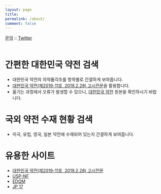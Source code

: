 ```yaml
---
layout: page
title:
permalink: /about/
comment: false
---
```


<div class="contact">
        <a href="https://twitter.com/{{ site.twitter_username }}">문의</a>
        :: 
        <a href="https://twitter.com/{{ site.twitter_username }}">Twitter</a>
</div>
<br>

# 간편한 대한민국 약전 검색

* 대한민국 약전의 의약품각조를 항목별로 간결하게 보여줍니다.
* [대한민국 약전(제2019-11호, 2019.2.28) 고시전문](https://www.mfds.go.kr/brd/m_211/view.do?seq=14317&srchFr=&srchTo=&srchWord=약전&srchTp=0&itm_seq_2=0&multi_itm_seq=0&company_cd=&company_nm=&page=1)을 활용합니다.
* 옮기는 과정에서 오류가 발생할 수 있으니, [대한민국 약전](https://www.mfds.go.kr/brd/m_211/view.do?seq=14317&srchFr=&srchTo=&srchWord=약전&srchTp=0&itm_seq_2=0&multi_itm_seq=0&company_cd=&company_nm=&page=1) 원본을 확인하시기 바랍니다.

# 국외 약전 수재 현황 검색

* 미국, 유럽, 영국, 일본 약전에 수재되어 있는지 간결하게 보여줍니다.


# 유용한 사이트

* [대한민국 약전(제2019-11호, 2019.2.28) 고시전문](https://www.mfds.go.kr/brd/m_211/view.do?seq=14317&srchFr=&srchTo=&srchWord=약전&srchTp=0&itm_seq_2=0&multi_itm_seq=0&company_cd=&company_nm=&page=1)
* [USP-NF](https://www.uspnf.com)
* [EDQM](https://www.edqm.eu)
* [JP 17](https://www.pmda.go.jp/english/rs-sb-std/standards-development/jp/0019.html)

